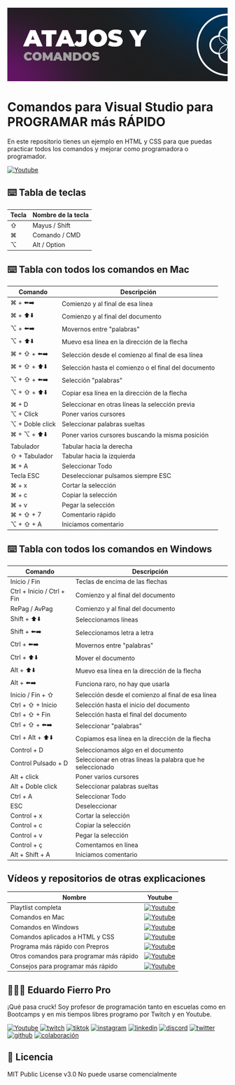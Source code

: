 ![Imagen del proyecto](https://github.com/eduardofierropro/Comandos-para-Visual-Studio-Code/blob/main/assets/home1.png)

# Comandos para Visual Studio para PROGRAMAR más RÁPIDO

En este repositorio tienes un ejemplo en HTML y CSS para que puedas practicar todos los comandos y mejorar como programadora o programador.

[![Youtube](https://img.shields.io/static/v1?label=&message=ver%20en%20youtube&color=FF0000&logo=youtube&logoColor=white&style=for-the-badge)](https://www.youtube.com/watch?v=1hDGvWJXzqM)

## ⌨️ Tabla de teclas
| Tecla | Nombre de la tecla |
|---------|-------------|
| ⇧  | Mayus / Shift |
| ⌘  | Comando / CMD |
| ⌥  | Alt / Option |


## ⌨️ Tabla con todos los comandos en Mac

| Comando | Descripción |
|---------|-------------|
| ⌘ + ⬅️➡️  | Comienzo y al final de esa línea |
| ⌘ + ⬆️⬇️ | Comienzo y al final del documento|
| ⌥ + ⬅️➡️  | Movernos entre "palabras" |
| ⌥ + ⬆️⬇️  | Muevo esa línea en la dirección de la flecha|
| ⌘ + ⇧ + ⬅️➡️ | Selección desde el comienzo al final de esa línea |
| ⌘ + ⇧ + ⬆️⬇️  | Selección hasta el comienzo o el final del documento |
| ⌥ + ⇧ + ⬅️➡️   | Selección "palabras"  |
| ⌥ + ⇧ + ⬆️⬇️   | Copiar esa línea en la dirección de la flecha |
| ⌘ + D | Seleccionar en otras líneas la selección previa |
| ⌥ + Click | Poner varios cursores |
| ⌥ + Doble click | Seleccionar palabras sueltas |
| ⌘ + ⌥ + ⬆️⬇️  | Poner varios cursores buscando la misma posición |
| Tabulador  | Tabular hacia la derecha |
| ⇧ + Tabulador  | Tabular hacia la izquierda |
| ⌘ + A  | Seleccionar Todo |
| Tecla ESC  | Deseleccionar pulsamos siempre ESC |
| ⌘ + x  | Cortar la selección |
| ⌘ + c  | Copiar la selección |
| ⌘ + v  | Pegar la selección |
| ⌘ + ⇧ + 7  | Comentario rápido |
| ⌥ + ⇧ + A  | Iniciamos comentario |

## ⌨️ Tabla con todos los comandos en Windows

| Comando | Descripción |
|---------|-------------|
| Inicio / Fin                  | Teclas de encima de las flechas |
| Ctrl + Inicio / Ctrl + Fin    | Comienzo y al final del documento |
| RePag / AvPag                 | Comienzo y al final del documento |
| Shift + ⬆️⬇️                    | Seleccionamos líneas  |
| Shift + ⬅️➡️                    | Seleccionamos letra a letra  |
| Ctrl + ⬅️➡️                    | Movernos entre "palabras"  |
| Ctrl + ⬆️⬇️                    | Mover el documento |
| Alt + ⬆️⬇️                     | Muevo esa línea en la dirección de la flecha |
| Alt + ⬅️➡️                     | Funciona raro, no hay que usarla |
| Inicio / Fin + ⇧              | Selección desde el comienzo al final de esa línea |
| Ctrl + ⇧ + Inicio             | Selección hasta el inicio del documento |
| Ctrl + ⇧ + Fin                | Selección hasta el final del documento |
| Ctrl + ⇧ + ⬅️➡️                | Seleccionar "palabras"  |
| Ctrl + Alt + ⬆️⬇️                | Copiamos esa línea en la dirección de la flecha |
| Control + D                   | Seleccionamos algo en el documento |
| Control Pulsado + D           | Seleccionar en otras líneas la palabra que he seleccionado |
| Alt + click  | Poner varios cursores |
| Alt + Doble click  | Seleccionar palabras sueltas |
| Ctrl + A  | Seleccionar Todo |
| ESC  | Deseleccionar |
| Control + x  | Cortar la selección |
| Control + c  | Copiar la selección |
| Control + v  | Pegar la selección |
| Control + ç  | Comentamos en línea |
| Alt + Shift + A  | Iniciamos comentario |


## Vídeos y repositorios de otras explicaciones

| Nombre | Youtube |
|--|--|
|Playtlist completa|[![Youtube](https://img.shields.io/static/v1?label=&message=ver%20en%20youtube&color=FF0000&logo=youtube&logoColor=white&style=for-the-badge)](https://www.youtube.com/watch?v=tArtLYlq9ws&list=PLJpymL0goBgHH6Gwt2WGtK1pWwqnZbX75)|
|Comandos en Mac|[![Youtube](https://img.shields.io/static/v1?label=&message=ver%20en%20youtube&color=FF0000&logo=youtube&logoColor=white&style=for-the-badge)](https://youtu.be/ufBr475JrIE)|
|Comandos en Windows|[![Youtube](https://img.shields.io/static/v1?label=&message=ver%20en%20youtube&color=FF0000&logo=youtube&logoColor=white&style=for-the-badge)](https://youtu.be/8OYifC0O87Q)|
|Comandos aplicados a HTML y CSS|[![Youtube](https://img.shields.io/static/v1?label=&message=ver%20en%20youtube&color=FF0000&logo=youtube&logoColor=white&style=for-the-badge)](https://youtu.be/sw99Ve-MogQ)|
|Programa más rápido con Prepros|[![Youtube](https://img.shields.io/static/v1?label=&message=ver%20en%20youtube&color=FF0000&logo=youtube&logoColor=white&style=for-the-badge)](https://youtu.be/tArtLYlq9ws)|
|Otros comandos para programar más rápido|[![Youtube](https://img.shields.io/static/v1?label=&message=ver%20en%20youtube&color=FF0000&logo=youtube&logoColor=white&style=for-the-badge)](https://youtu.be/LrZuZZ5ycKw)|
|Consejos para programar más rápido|[![Youtube](https://img.shields.io/static/v1?label=&message=ver%20en%20youtube&color=FF0000&logo=youtube&logoColor=white&style=for-the-badge)](https://youtu.be/t73718VMScg)|

## 👨🏻‍🏫 Eduardo Fierro Pro
 
¡Qué pasa cruck! Soy profesor de programación tanto en escuelas como en Bootcamps y en mis tiempos libres programo por Twitch y en Youtube.

[![Youtube](https://img.shields.io/static/v1?label=&message=youtube&color=FF0000&logo=youtube&logoColor=white&style=for-the-badge)](https://youtube.com/EduardoFierroPro?sub_confirmation=1)
[![twitch](https://img.shields.io/static/v1?label=&message=twitch&color=6441a5&logo=twitch&logoColor=white&style=for-the-badge)](https://twitch.tv/eduardofierropro)
[![tiktok](https://img.shields.io/static/v1?label=&message=tiktok&color=ff0050&logo=tiktok&logoColor=white&style=for-the-badge)](https://www.tiktok.com/@eduardofierro.pro?)
[![instagram](https://img.shields.io/static/v1?label=&message=instagram&color=5B51D8&logo=instagram&logoColor=white&style=for-the-badge)](https://instagram.com/eduardofierro.pro)
[![linkedin](https://img.shields.io/static/v1?label=&message=linkedin&color=0e76a8&logo=linkedin&logoColor=white&style=for-the-badge)](https://www.linkedin.com/in/eduardofierropro)
[![discord](https://img.shields.io/static/v1?label=&message=discord&color=7289da&logo=discord&logoColor=white&style=for-the-badge)](https://discord.gg/t4Txush)
[![twitter](https://img.shields.io/static/v1?label=&message=twitter&color=1DA1F2&logo=twitter&logoColor=white&style=for-the-badge)](https://twitter.com/edfierropro)
[![github](https://img.shields.io/static/v1?label=&message=github&color=171515&logo=github&logoColor=white&style=for-the-badge)](https://github.com/eduardofierropro)
[![colaboración](https://img.shields.io/static/v1?label=&message=MIS%20CURSOS&color=blue&logo=teach&logoColor=white&style=for-the-badge)](http://colaboracion.eduardofierro.pro)


## 📄 Licencia 

MIT Public License v3.0
No puede usarse comencialmente

